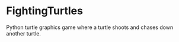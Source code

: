 # FightingTurtles
Python turtle graphics game where a turtle shoots and chases down another turtle.
